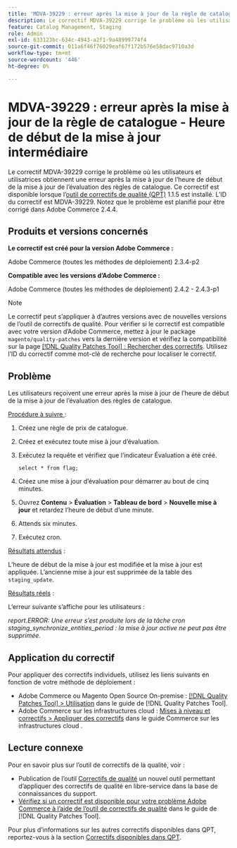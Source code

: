 ```yaml
---
title: 'MDVA-39229 : erreur après la mise à jour de la règle de catalogue - Heure de début de la mise à jour intermédiaire'
description: Le correctif MDVA-39229 corrige le problème où les utilisateurs et utilisatrices obtiennent une erreur après la mise à jour de l’heure de début de la mise à jour de l’évaluation des règles de catalogue. Ce correctif est disponible lorsque l’outil [Outil de correctifs de la qualité (QPT)](https://experienceleague.adobe.com/fr/docs/commerce-operations/tools/quality-patches-tool/quality-patches-tool-to-self-serve-quality-patches) 1.1.5 est installé. L’ID du correctif est MDVA-39229. Notez que le problème est planifié pour être corrigé dans Adobe Commerce 2.4.4.
feature: Catalog Management, Staging
role: Admin
exl-id: 633123bc-634c-4943-a2f1-9a48999774f4
source-git-commit: 011a6f46f76029eaf67f172b576e58dac9710a3d
workflow-type: tm+mt
source-wordcount: '446'
ht-degree: 0%

---
```


# MDVA-39229 : erreur après la mise à jour de la règle de catalogue - Heure de début de la mise à jour intermédiaire

Le correctif MDVA-39229 corrige le problème où les utilisateurs et utilisatrices obtiennent une erreur après la mise à jour de l’heure de début de la mise à jour de l’évaluation des règles de catalogue. Ce correctif est disponible lorsque l’[outil de correctifs de qualité (QPT)](https://experienceleague.adobe.com/fr/docs/commerce-operations/tools/quality-patches-tool/quality-patches-tool-to-self-serve-quality-patches) 1.1.5 est installé. L’ID du correctif est MDVA-39229. Notez que le problème est planifié pour être corrigé dans Adobe Commerce 2.4.4.

## Produits et versions concernés

**Le correctif est créé pour la version Adobe Commerce :**

Adobe Commerce (toutes les méthodes de déploiement) 2.3.4-p2

**Compatible avec les versions d’Adobe Commerce :**

Adobe Commerce (toutes les méthodes de déploiement) 2.4.2 - 2.4.3-p1

>[!NOTE]
>
>Le correctif peut s’appliquer à d’autres versions avec de nouvelles versions de l’outil de correctifs de qualité. Pour vérifier si le correctif est compatible avec votre version d’Adobe Commerce, mettez à jour le package `magento/quality-patches` vers la dernière version et vérifiez la compatibilité sur la page [[!DNL Quality Patches Tool] : Rechercher des correctifs](https://experienceleague.adobe.com/fr/docs/commerce-operations/tools/quality-patches-tool/quality-patches-tool-to-self-serve-quality-patches). Utilisez l’ID du correctif comme mot-clé de recherche pour localiser le correctif.

## Problème

Les utilisateurs reçoivent une erreur après la mise à jour de l’heure de début de la mise à jour de l’évaluation des règles de catalogue.

<u>Procédure à suivre </u> :

1. Créez une règle de prix de catalogue.
1. Créez et exécutez toute mise à jour d’évaluation.
1. Exécutez la requête et vérifiez que l’indicateur Évaluation a été créé.


   `select * from flag;`


1. Créez une mise à jour d’évaluation pour démarrer au bout de cinq minutes.
1. Ouvrez **Contenu** > **Évaluation** > **Tableau de bord** > **Nouvelle mise à jour** et retardez l’heure de début d’une minute.
1. Attends six minutes.
1. Exécutez cron.

<u>Résultats attendus</u> :

L’heure de début de la mise à jour est modifiée et la mise à jour est appliquée. L’ancienne mise à jour est supprimée de la table des `staging_update`.

<u>Résultats réels</u> :

L’erreur suivante s’affiche pour les utilisateurs :

*report.ERROR: Une erreur s’est produite lors de la tâche cron staging_synchronize_entities_period : la mise à jour active ne peut pas être supprimée.*

## Application du correctif

Pour appliquer des correctifs individuels, utilisez les liens suivants en fonction de votre méthode de déploiement :

* Adobe Commerce ou Magento Open Source On-premise : [[!DNL Quality Patches Tool] > Utilisation](/help/tools/quality-patches-tool/usage.md) dans le guide de [!DNL Quality Patches Tool].
* Adobe Commerce sur les infrastructures cloud : [Mises à niveau et correctifs > Appliquer des correctifs](https://experienceleague.adobe.com/docs/commerce-cloud-service/user-guide/develop/upgrade/apply-patches.html?lang=fr) dans le guide Commerce sur les infrastructures cloud .

## Lecture connexe

Pour en savoir plus sur l’outil de correctifs de la qualité, voir :

* Publication de l’outil [Correctifs de qualité](https://experienceleague.adobe.com/fr/docs/commerce-operations/tools/quality-patches-tool/quality-patches-tool-to-self-serve-quality-patches) un nouvel outil permettant d’appliquer des correctifs de qualité en libre-service dans la base de connaissances du support.
* [Vérifiez si un correctif est disponible pour votre problème Adobe Commerce à l’aide de l’outil de correctifs de qualité](/help/tools/quality-patches-tool/patches-available-in-qpt/check-patch-for-magento-issue-with-magento-quality-patches.md) dans le guide de [!DNL Quality Patches Tool].

Pour plus d’informations sur les autres correctifs disponibles dans QPT, reportez-vous à la section [Correctifs disponibles dans QPT](https://experienceleague.adobe.com/tools/commerce-quality-patches/index.html?lang=fr).
